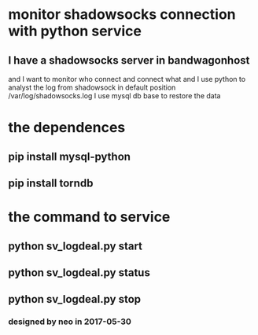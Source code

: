 # monitor shadowsocks connection with python service
## I have a shadowsocks server in bandwagonhost <br>
and I want to monitor who connect and connect what 
and I use python to analyst the log from shadowsock
in default position /var/log/shadowsocks.log
I use mysql db base to restore the data 
# the dependences 
## pip install mysql-python
## pip install torndb
# the command to service
## python sv_logdeal.py start
## python sv_logdeal.py status 
## python sv_logdeal.py stop

### designed by neo in 2017-05-30